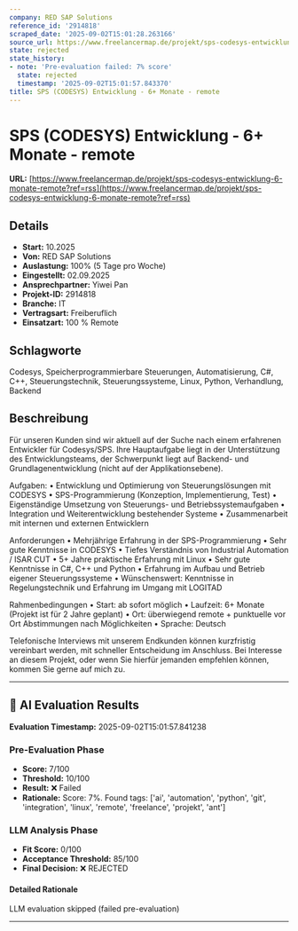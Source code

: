 ```yaml
---
company: RED SAP Solutions
reference_id: '2914818'
scraped_date: '2025-09-02T15:01:28.263166'
source_url: https://www.freelancermap.de/projekt/sps-codesys-entwicklung-6-monate-remote?ref=rss
state: rejected
state_history:
- note: 'Pre-evaluation failed: 7% score'
  state: rejected
  timestamp: '2025-09-02T15:01:57.843370'
title: SPS (CODESYS) Entwicklung - 6+ Monate - remote
---
```



# SPS (CODESYS) Entwicklung - 6+ Monate - remote
**URL:** [https://www.freelancermap.de/projekt/sps-codesys-entwicklung-6-monate-remote?ref=rss](https://www.freelancermap.de/projekt/sps-codesys-entwicklung-6-monate-remote?ref=rss)
## Details
- **Start:** 10.2025
- **Von:** RED SAP Solutions
- **Auslastung:** 100% (5 Tage pro Woche)
- **Eingestellt:** 02.09.2025
- **Ansprechpartner:** Yiwei Pan
- **Projekt-ID:** 2914818
- **Branche:** IT
- **Vertragsart:** Freiberuflich
- **Einsatzart:** 100
                                                % Remote

## Schlagworte
Codesys, Speicherprogrammierbare Steuerungen, Automatisierung, C#, C++, Steuerungstechnik, Steuerungssysteme, Linux, Python, Verhandlung, Backend

## Beschreibung
Für unseren Kunden sind wir aktuell auf der Suche nach einem erfahrenen Entwickler für Codesys/SPS. Ihre Hauptaufgabe liegt in der Unterstützung des Entwicklungsteams, der Schwerpunkt liegt auf Backend- und Grundlagenentwicklung (nicht auf der Applikationsebene).

Aufgaben:
• Entwicklung und Optimierung von Steuerungslösungen mit CODESYS
• SPS-Programmierung (Konzeption, Implementierung, Test)
• Eigenständige Umsetzung von Steuerungs- und Betriebssystemaufgaben
• Integration und Weiterentwicklung bestehender Systeme
• Zusammenarbeit mit internen und externen Entwicklern

Anforderungen
• Mehrjährige Erfahrung in der SPS-Programmierung
• Sehr gute Kenntnisse in CODESYS
• Tiefes Verständnis von Industrial Automation / ISAR CUT
• 5+ Jahre praktische Erfahrung mit Linux
• Sehr gute Kenntnisse in C#, C++ und Python
• Erfahrung im Aufbau und Betrieb eigener Steuerungssysteme
• Wünschenswert: Kenntnisse in Regelungstechnik und Erfahrung im Umgang mit LOGITAD

Rahmenbedingungen
• Start: ab sofort möglich
• Laufzeit: 6+ Monate (Projekt ist für 2 Jahre geplant)
• Ort: überwiegend remote + punktuelle vor Ort Abstimmungen nach Möglichkeiten
• Sprache: Deutsch

Telefonische Interviews mit unserem Endkunden können kurzfristig vereinbart werden, mit schneller Entscheidung im Anschluss.
Bei Interesse an diesem Projekt, oder wenn Sie hierfür jemanden empfehlen können, kommen Sie gerne auf mich zu.

---

## 🤖 AI Evaluation Results

**Evaluation Timestamp:** 2025-09-02T15:01:57.841238

### Pre-Evaluation Phase
- **Score:** 7/100
- **Threshold:** 10/100
- **Result:** ❌ Failed
- **Rationale:** Score: 7%. Found tags: ['ai', 'automation', 'python', 'git', 'integration', 'linux', 'remote', 'freelance', 'projekt', 'ant']

### LLM Analysis Phase
- **Fit Score:** 0/100
- **Acceptance Threshold:** 85/100
- **Final Decision:** ❌ REJECTED

#### Detailed Rationale
LLM evaluation skipped (failed pre-evaluation)

---
